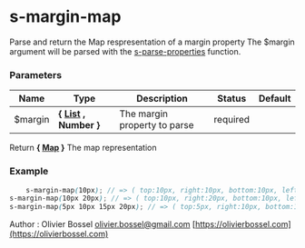 # s-margin-map

Parse and return the Map respresentation of a margin property
The \$margin argument will be parsed with the [s-parse-properties](../core/functions/_s-parse-properties.scss) function.

### Parameters

| Name     | Type                                                                                           | Description                  | Status   | Default |
| -------- | ---------------------------------------------------------------------------------------------- | ---------------------------- | -------- | ------- |
| \$margin | **{ [List](http://www.sass-lang.com/documentation/file.SASS_REFERENCE.html#lists) , Number }** | The margin property to parse | required |

Return **{ [Map](http://www.sass-lang.com/documentation/file.SASS_REFERENCE.html#maps) }** The map representation

### Example

```scss
	s-margin-map(10px); // => ( top:10px, right:10px, bottom:10px, left:10px )
s-margin-map(10px 20px); // => ( top:10px, right:20px, bottom:10px, left:20px )
s-margin-map(5px 10px 15px 20px); // => ( top:5px, right:10px, bottom:15px, left:20px )
```

Author : Olivier Bossel [olivier.bossel@gmail.com](mailto:olivier.bossel@gmail.com) [https://olivierbossel.com](https://olivierbossel.com)
